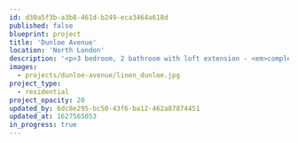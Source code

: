 ```yaml
---
id: d30a5f3b-a3b8-461d-b249-eca3464a618d
published: false
blueprint: project
title: '​Dunloe Avenue'
location: 'North London'
description: '<p>3 bedroom, 2 bathroom with loft extension - <em>completing Summer 2021</em></p>'
images:
  - projects/dunloe-avenue/linen_dunloe.jpg
project_type:
  - residential
project_opacity: 20
updated_by: 6dc8e295-bc50-43f6-ba12-462a87874451
updated_at: 1627565053
in_progress: true
---
```


